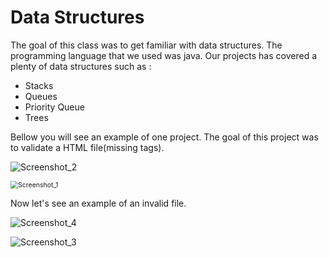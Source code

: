 # Data Structures

The goal of this class was to get familiar with data structures. The programming language that we used was java. Our projects has covered a plenty of data structures such as : 

-  Stacks
- Queues
- Priority Queue
- Trees

Bellow you will see an example of one project. The goal of this project was to validate a HTML file(missing tags).

![Screenshot_2](C:\Users\Roni\Desktop\Everything\MyProjects\Data-Structures(Java)\img\Screenshot_2.png)

<img src="C:\Users\Roni\Desktop\Everything\MyProjects\Data-Structures(Java)\img\Screenshot_1.png" alt="Screenshot_1" style="zoom:75%;" />

Now let's see an example of an invalid file.

![Screenshot_4](C:\Users\Roni\Desktop\Everything\MyProjects\Data-Structures(Java)\img\Screenshot_4.png)

![Screenshot_3](C:\Users\Roni\Desktop\Everything\MyProjects\Data-Structures(Java)\img\Screenshot_3.png)



